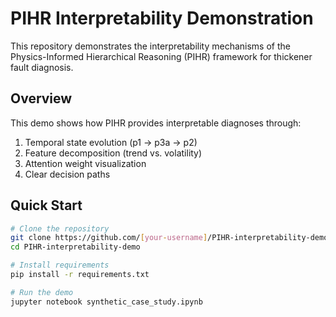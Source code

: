 
# PIHR Interpretability Demonstration

This repository demonstrates the interpretability mechanisms of the Physics-Informed Hierarchical Reasoning (PIHR) framework for thickener fault diagnosis.

## Overview

This demo shows how PIHR provides interpretable diagnoses through:
1. Temporal state evolution (p1 → p3a → p2)
2. Feature decomposition (trend vs. volatility)
3. Attention weight visualization
4. Clear decision paths

## Quick Start

```bash
# Clone the repository
git clone https://github.com/[your-username]/PIHR-interpretability-demo.git
cd PIHR-interpretability-demo

# Install requirements
pip install -r requirements.txt

# Run the demo
jupyter notebook synthetic_case_study.ipynb
